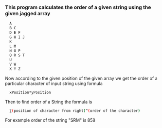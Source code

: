 ### This program calculates the order of a given string using the given jagged array 
```bash
  A
  B C
  D E F
  G H I J
  K
  L M
  N O P
  Q R S T
  U
  V W
  X Y Z
```
Now according to the given position of the given array we get the order of a particular character of input string using formula
```bash
  xPosition*yPosition
```
Then to find order of a String the formula is
```bash
  ∑(position of character from right)^(order of the character)
```
For example order of the string "SRM" is 858
